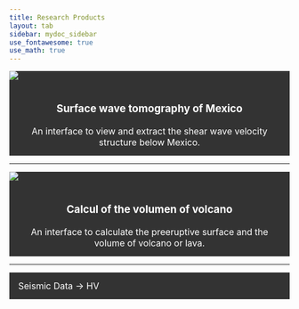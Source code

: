 ```yaml
---
title: Research Products
layout: tab
sidebar: mydoc_sidebar
use_fontawesome: true
use_math: true
---
```

<html>

<style>
.navbar1 {
  overflow: hidden;
  background-color: #333;
}

.navbar1 a {
  float: left;
  font-size: 16px;
  color: white;
  text-align: center;
  padding: 14px 16px;
  text-decoration: none;
}
</style>
<body>
  

<div class="navbar1">
  <div class="row content-row">
    <div class="col-12 col-sm-2">
      <img src="{{ site.baseurl }}/images/tomo.png">
     </div>   
    <div class="col-12 col-sm-10 section text-align:justify;">
 <a href="tomomex.html"> 
       <h3 >Surface wave tomography of Mexico</h3> 
       An interface to view and extract the shear wave velocity structure below Mexico.</a>
          </div>
  </div>
</div> 
  
  <hr>


<div class="navbar1">
  <div class="container">
  <div class="row">
    <div class="col-12 col-sm-2">
      <img src="{{ site.baseurl }}/images/Volcalume.jpg">
  </div>    
    <div class="col-12 col-sm-10 col-md-offset-2">
     <a href="Volcalume.html"> 
       <h3 >Calcul of the volumen of volcano</h3> 
       An interface to calculate the preeruptive surface and the volume of volcano or lava.</a>
       </div>
      </div>
  </div>
</div> 

<hr>
<div class="navbar1">
  <a href="HV.html">Seismic Data -> HV</a>
</div> 
  
</body>
</html>

